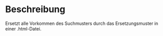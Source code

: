 # Beschreibung

Ersetzt alle Vorkommen des Suchmusters durch das Ersetzungsmuster in einer .html-Datei.

